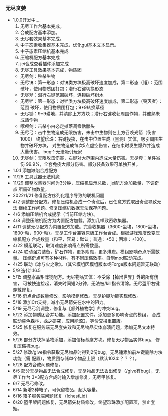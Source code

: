 ### 无尽贪婪
* 1.0.0开发中....
  1. 无尽工作台基本完成。
  2. 合成配方基本添加。
  3. 无尽套效果基本完成。
  4. 中子态素收集器基本完成，优化gui基本文本显示。
  5. 中子态素压缩机基本完成
  6. 压缩机配方基本完成
  7. jei合成查看插件添加完成
  8. 无尽工具效果基本完成，物质团
  * 无尽剑：秒杀生物
  * 无尽镐：第一形态：对镐类方块极高破坏速度加成，第二形态（锤）：范围
  破坏，使用物质团打包；潜行右键切换形态
  * 无尽斧：潜行右键范围破坏，连锁破坏树木
  * 无尽铲：第一形态：对铲类方块极高破坏速度加成，第二形态（毁灭者）：范围
    破坏，使用物质团打包；9*9转换草径
  * 无尽锄：9*9耕地，并清除上方方块；潜行右键收获周围作物，并催熟未成熟作物
  * 啄颅剑：击杀小白必定掉落凋零骷髅头
  9. 无尽弓：击中生物造成无限伤害，未击中生物则在上方召唤光箭（伤害1000）
  终望珍珠：右键投掷，在击中位置生成（黑洞）实体，吸引周围生物并破坏方块，
  对生物造成每次5点虚空伤害，在结束时发生爆炸并造成大量伤害。
  ~~bug：无法吸引玩家~~
  10. 无尽剑：无限攻击伤害，右键对大范围内造成大量伤害。无尽套：单件减伤
  99.9%，全套免疫大部分伤害。部分装备效果可单独开关。
* 1.0.1 添加缺陷合成配方
* 11/28 工具武器无法附魔
* 11/29 调整收集器时间为3分钟，压缩机显示总数，jei配方添加数量，下调奇点
所需矿物数量。
* 2022/1/21 修复配方序列化程序导致的联机问题
* 4/2 调整部分配方。修复压缩机合成一个奇点后，已任意方式取出奇点导致无法
继续工作问题。修复压缩机数据无法保存问题。
* 4/6 添加压缩机合成提示（当前压缩方块）。
* 4/8 调整压缩机配方为内置配方加载。添加几样致密收集器。
* 4/11 调整无尽配方为内置配方加载。完善收集器（3600-尘埃，1800-尘埃，
1800-粒，900-粒）。无尽工作台兼容原版工作台合成。根据游戏难度改变压缩机配方
合成数量（和平，容易：默认；普通：+50；困难：+100）。
* 4/22 模组联动，取消难度影响奇点所需数量。
* 4/24 联动强力装备，矿石作物，更多附魔，更多煤炭。模组影响奇点所需数量。
压缩奇点可有多种材料，有不同压缩效率。自制mod联动完成。
* 4/25 联动《冰与火之歌》。（其它模组因模组版本或Forge版本问题暂无联动）
* 5/9 迭代1.16.5
* 5/15 调整水晶矩阵锭配方。无尽物品实体：不受除【掉出世界】外的所有伤害，
    可被快速捡起，消失时间短2分钟，无法被/kill指令清除。无尽盔甲右键穿戴修复。
* 5/16 奇点合成数量修改，影响模组修改。无尽护腿功能实现修改。
* 5/18 添加Crt支持。减小无尽箭矢在水中的阻力。
* 5/19 无尽弓剑调整，修复与【额外植物学】的冲突bug。
* 5/22 添加物质团合并功能。添加配置文件。添加更多影响奇点的模组， 
合成联动暮色森林，~~龙之研究~~，应用能源2，等价交换重置版。
* 5/25 修复在服务端无尽套失效和无尽物品实体崩溃问题，添加无尽文本特效。
* 5/26 部分方块掉落物添加，添加信标基座方块。修复无尽物品实体bug。
修复压缩机bug。
* 5/27 修改/give指令获取无尽物品时得到2份bug。无尽锤添加前左键删除方块功能（需
配置），物质团存储单个物品上限（默认1024:？？？）。
* 5/28 配方合成问题修复。
* 6/5 部分无尽物品无法合成修复，无尽物品无法丢出修复（/give有bug），无尽工作台
3*3配方合成时输入增加修复，无尽甲修复。
* 6/7 无尽弓修改。
* 6/14 新增2种箱子，可保留物品，超大容量。
* 6/16 箱子服务端问题修复（IchestLid）
* 6/20 盔甲架问题修复，无尽箭矢材质修改，终望珍珠添加配置项，禁止套娃。